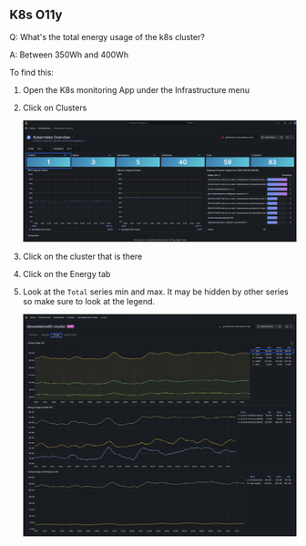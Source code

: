 ## K8s O11y
Q: What's the total energy usage of the k8s cluster?

A: Between 350Wh and 400Wh

To find this:
1. Open the K8s monitoring App under the Infrastructure menu
1. Click on Clusters

    ![Clusters](/images/breakout_1/3.6-k8s-olly-1.png)

1. Click on the cluster that is there 
1. Click on the Energy tab
1. Look at the `Total` series min and max. It may be hidden by other series so make sure to look at the legend.

    ![Clusters](/images/breakout_1/3.7-k8s-olly.png)
